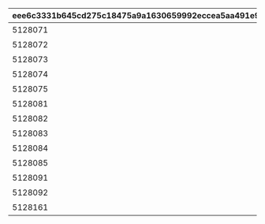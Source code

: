 |eee6c3331b645cd275c18475a9a1630659992eccea5aa491e93b9511f7047332|e68de9d223ea0c17464861345970c1f00f8ee7d82e61de748a1145a99bdb1a7a|0786fc9c47e3f390b202547b668a5d5519215320f43dcc631d69a1be6c579ad4|6238b6efb9c5e0b5e39876df4885b76c8827d63d420d2e2622fe48f8f8df616b|e2522fbc45c5f042342bd9ddca2a5031c6fc97bd4f34d3a7a4d58cc6fe7b76da|b6f4abbd25d9f371d97019e07c94799db699becb6154101669017286e2060b90|6de81d3e9e3dd846916b6fe864b38f665687a873fa7b48bb34a035459455193f|f1e36b0498b85f532b6be069ea1efa57bdd06c453e7a154b53231619c04d2bfb|68c100ac373e30797c9633a40cf7359475192b2ee211cde2578a24e4bc983ab5|8faf0e8875636457451904d51673d6509a61dffd3f39d00fcf200153066b13cd|33e4923eb88447779f5339895dc6fea415b2cc759999fe48c03b066f1017522d|
| --- | --- | --- | --- | --- | --- | --- | --- | --- | --- | --- |
|5128071|二人だけの時間|8|2|91002|10157107|25|10128|0|0|0|
|5128072|新居の必須条件|8|2|91002|0|25|10128|0|5128071|0|
|5128073|本当は誰よりも|8|2|91002|0|25|10128|0|5128072|0|
|5128074|家族で大切に\nしたいこと|8|2|91002|0|25|10128|0|5128073|0|
|5128075|誓いの言葉|8|2|91002|0|50|10128|0|5128074|0|
|5128081|血の婚約報告|8|3|91002|10157107|25|10128|0|0|0|
|5128082|風来人の家探し|8|3|91002|0|25|10128|0|5128081|0|
|5128083|愛おしい時間|8|3|91002|0|25|10128|0|5128082|0|
|5128084|トーゴクの\n家族文化|8|3|91002|0|25|10128|0|5128083|0|
|5128085|飾らない愛を|8|3|91002|0|50|10128|0|5128084|0|
|5128091|口約束は災いのもと|0|4|0|0|0|10128|0|5128075|5128085|
|5128092|譲れない家庭の味|0|4|0|0|0|10128|11001271|5128091|0|
|5128161|夢の語り部に誘われて|0|1|0|10157107|0|10128|0|0|0|